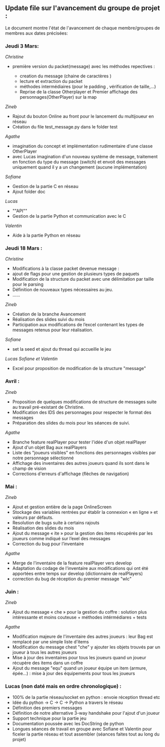 ## Update file sur l'avancement du groupe de projet :

Le document montre l'état de l'avancement de chaque membre/groupes de membres aux dates précisées:

### Jeudi 3 Mars:
*Christine*

- première version du packet(message) avec les méthodes repectives :

  - creation du message (chaine de caractères )
  - lecture et extraction du packet
  - méthodes intermédiaires (pour le padding , vérification de taille,...)
  - Reprise de la classe Otherplayer et Premier affichage des personnages(OtherPlayer) sur la map 

*Zineb*
- Rajout du bouton Online au front pour le lancement du multijoueur en réseau 
- Création du file test_message.py dans le folder test 

*Agathe* 
- imagination du concept et implémentation rudimentaire d'une classe OtherPlayer 
- avec Lucas imagination d'un nouveau système de message, traitement en fonction du type du message (switch) et envoit des messages uniquement quand il y a un changement (aucune implémentation)

*Sofiane* 
- Gestion de la partie C en réseau 
- Ajout folder doc

*Lucas* 
- ""API""
- Gestion de la partie Python et communication avec le C 

*Valentin*
- Aide à la partie Python en réseau 

### Jeudi 18 Mars :

*Christine* 
- Modifications à la classe packet devenue message :
- ajout de flags pour une gestion de plusieurs types de paquets 
- Modification de la structure du packet avec une délimitation par taille pour le parsing
- Définition de nouveaux types nécessaires au jeu.
- ......

*Zineb*
- Création de la branche Avancement 
- Réalisation des slides suivi du mois 
- Participation aux modifications de l’excel contenant les types de messages retenus pour leur réalisation.


*Sofiane* 
- set la seed et ajout du thread qui accueille le jeu 

*Lucas Sofiane et Valentin*
- Excel pour proposition de modification de la structure "message"

### Avril :

*Zineb* 
- Proposition de quelques modifications de structure de messages suite au travail pré-existant de Christine.
- Modification des IDS des personnages  pour respecter le format des messages 
- Préparation des slides du mois pour les séances de suivi.

*Agathe* 
- Branche feature realPlayer pour tester l'idée d'un objet realPlayer
- Ajout d'un objet Bag aux realPlayers
- Liste des "joueurs visibles" en fonctions des personnages visibles par notre personnage sélectionné
- Affichage des inventaires des autres joueurs quand ils sont dans le champ de vision 
- Corrections d'erreurs d'affichage (flèches de navigation)


### Mai :
*Zineb*
- Ajout et gestion entière de la page OnlineScreen 
- Stockage des variables rentrées pur établir la connexion « en ligne » et valeurs par défauts.
- Resolution de bugs suite à certains rajouts 
- Réalisation des slides du mois 
- Ajout du message « ite » pour la gestion des items récupérés par les joueurs comme indiqué sur l’exel des messages
- Correction du bug pour l’inventaire 

*Agathe*
- Merge de l'inventaire de la feature realPlayer vers develop
- Adaptation du codage de l'inventaire aux modifications qui ont été apportées entre temps sur develop (dictionnaire de realPlayers)
- correction du bug de réception du premier message "wlc" 


### Juin :
*Zineb*

- Ajout du message « che » pour la gestion du coffre : solution plus intéressante et moins couteuse + méthodes intérmédiares + tests 

*Agathe* 
- Modification majeure de l'inventaire des autres joueurs : leur Bag est remplacé par une simple liste d'items
- Modification du message chest "che" y ajouter les objets trouvés par un joueur à tous les autres joueurs
- Mise à jour des inventaires pour tous les joueurs quand un joueur récupère des items dans un coffre
- Ajout du message "equ" quand un joueur équipe un item (armure, épée...) : mise à jour des équipements pour tous les joueurs 

### Lucas (non daté mais en ordre chronologique) :

- 100% de la partie réseau/socket en python : envoie réception thread etc
- Idée du python → C → C → Python a travers le réseau
- Définition des premiers messages
- Définition de notre alternative 3-way handshake pour l'ajout d'un joueur
- Support technique pour la partie jeu
- Documentation poussée avec les DocString de python
- Longues séances de travail en groupe avec Sofiane et Valentin pour ficeler la partie réseau et tout assembler (séances faites tout au long du projet)
